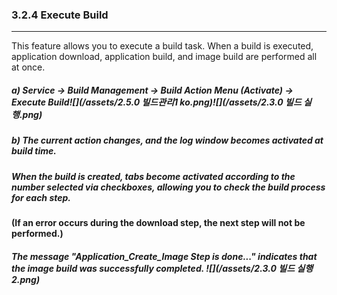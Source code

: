 ### 3.2.4 Execute Build

---

This feature allows you to execute a build task. When a build is executed, application download, application build, and image build are performed all at once.

##### **a\) Service → Build Management → Build Action Menu \(Activate\) → Execute Build**![](/assets/2.5.0 빌드관리1 ko.png)![](/assets/2.3.0 빌드 실행.png)

##### b\) The current action changes, and the log window becomes activated at build time.

##### When the build is created, tabs become activated according to the number selected via checkboxes, allowing you to check the build process for each step.

**\(If an error occurs during the download step, the next step will not be performed.\)**

##### The message "Application_Create_Image Step is done..." indicates that the image build was successfully completed. ![](/assets/2.3.0 빌드 실행2.png)

##### 

##### 



